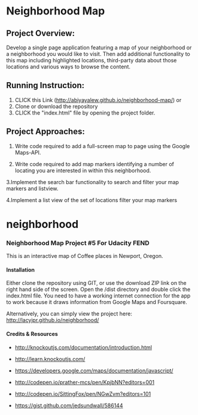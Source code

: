 # Neighborhood Map

 ## Project Overview:
 
Develop a single page application featuring a map of your neighborhood or a       neighborhood you would like to visit. Then add additional functionality to this map including highlighted locations, third-party data about those locations and various ways to browse the content.

## Running Instruction:

 1. CLICK  this Link (http://abiyayalew.github.io/neighborhood-map/)
          or 
 2. Clone or download the repository 
 3. CLICK the "index.html" file by opening the project folder.



## Project Approaches:
 
 1.	Write code required to add a full-screen map to page using the Google Maps-API.
 
 2.	Write code required to add map markers identifying a number of locating you are interested in within this neighborhood.
 
 3.Implement the search bar functionality to search and filter your map markers and listview.
 
 4.Implement a list view of the set of locations filter your map markers

 















# neighborhood

### Neighborhood Map Project #5 For Udacity FEND

This is an interactive map of Coffee places in Newport, Oregon.

#### Installation

Either clone the repository using GIT, or use the download ZIP link on the right hand side of the screen. Open the /dist directory and double click the index.html file. You need to have a working internet connection for the app to work because it draws information from Google Maps and Foursquare.

Alternatively, you can simply view the project here: http://lacyjpr.github.io/neighborhood/

#### Credits & Resources
* http://knockoutjs.com/documentation/introduction.html
* http://learn.knockoutjs.com/
* https://developers.google.com/maps/documentation/javascript/

* http://codepen.io/prather-mcs/pen/KpjbNN?editors=001
* http://codepen.io/SittingFox/pen/NGwZvm?editors=101
* https://gist.github.com/jedsundwall/586144





